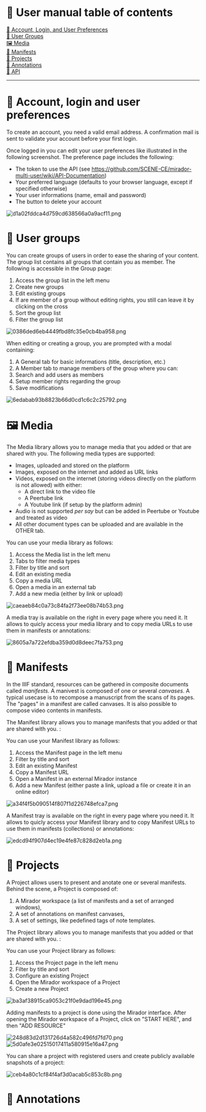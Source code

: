 # 📗 User manual table of contents

[👤 Account, Login, and User Preferences](#account-login-and-user-preferences)  
[👥 User Groups](#user-groups)  
[🖼 Media](#media)  
[📜 Manifests](#manifests)  
[📁 Projects](#projects)  
[📝 Annotations](#annotations)  
[🔗 API](#api)  

---
# 👤 Account, login and user preferences

To create an account, you need a valid email address. A confirmation mail is sent to validate your account before your first login.

Once logged in you can edit your user preferences like illustrated in the following screenshot. The preference page includes the following:

* The token to use the API (see https://github.com/SCENE-CE/mirador-multi-user/wiki/API-Documentation)
* Your preferred language (defaults to your browser language, except if specified otherwise)
* Your user informations (name, email and password)
* The button to delete your account

![d1a02fddca4d759cd638566a0a9acf11.png](./media/d1a02fddca4d759cd638566a0a9acf11.png)
# 👥 User groups

You can create groups of users in order to ease the sharing of your content. 
The group list contains all groups that contain you as member.
The following is accessible in the Group page:

1. Access the group list in the left menu
2. Create new groups
3. Edit existing groups
4. If are member of a group without editing rights, you still can leave it by clicking on the cross
5. Sort the group list
6. Filter the group list

![0386ded6eb4449fbd8fc35e0cb4ba958.png](./media/0386ded6eb4449fbd8fc35e0cb4ba958.png)

When editing or creating a group, you are prompted with a modal containing:

1. A General tab for basic informations (title, description, etc.)
2. A Member tab to manage members of the group where you can:
3. Search and add users as members
4. Setup member rights regarding the group
5. Save modifications

![6edabab93b8823b66d0cd1c6c2c25792.png](./media/6edabab93b8823b66d0cd1c6c2c25792.png) 

# 🖼 Media

The Media library allows you to manage media that you added or that are shared with you. The following media types are supported:

* Images, uploaded and stored on the platform   
* Images, exposed on the internet and added as URL links
* Videos, exposed on the internet (storing videos directly on the platform is not allowed) with either:
    * A direct link to the video file
    * A Peertube link
    * A Youtube link (if setup by the platform admin)
* Audio is not supported _per say_ but can be added in Peertube or Youtube and treated as video
* All other document types can be uploaded and are available in the OTHER tab.

You can use your media library as follows:

1. Access the Media list in the left menu
2. Tabs to filter media types
3. Filter by title and sort
4. Edit an existing media
5. Copy a media URL
6. Open a media in an external tab
7. Add a new media (either by link or upload)

![caeaeb84c0a73c84fa2f73ee08b74b53.png](./media/caeaeb84c0a73c84fa2f73ee08b74b53.png)

A media tray is available on the right in every page where you need it. It allows to quicly access your media library and to copy media URLs to use them in manifests or annotations:

![8605a7a722efdba359d0d8deec7fa753.png](./media/8605a7a722efdba359d0d8deec7fa753.png)


# 📜 Manifests
In the IIIF standard, resources can be gathered in composite documents called _manifests_. A manivest is composed of one or several _canvases_. A typical usecase is to recompose a manuscript from the scans of its pages. The "pages" in a manifest are called canvases. It is also possible to compose video contents in manifests.

The Manifest library allows you to manage manifests that you added or that are shared with you. :

You can use your Manifest library as follows:

1. Access the Manifest page in the left menu
2. Filter by title and sort
3. Edit an existing Manifest
4. Copy a Manifest URL
5. Open a Manifest in an external Mirador instance
6. Add a new Manifest (either paste a link, upload a file or create it in an online editor)

![a34f4f5b090514f807f1d226748efca7.png](./media/a34f4f5b090514f807f1d226748efca7.png)

A Manifest tray is available on the right in every page where you need it. It allows to quicly access your Manifest library and to copy Manifest URLs to use them in manifests (collections) or annotations:

![edcd94f907d4ec19e4fe87c828d2eb1a.png](./media/edcd94f907d4ec19e4fe87c828d2eb1a.png)

# 📁 Projects

A Project allows users to present and anotate one or several manifests. Behind the scene, a Project is composed of:

1. A Mirador workspace (a list of manifests and a set of arranged windows),
2. A set of annotations on manifest canvases,
3. A set of settings, like pedefined tags of note templates.

The Project library allows you to manage manifests that you added or that are shared with you. :

You can use your Project library as follows:

1. Access the Project page in the left menu
2. Filter by title and sort
3. Configure an existing Project
4. Open the Mirador workspace of a Project
5. Create a new Project 

![ba3af38915ca9053c21f0e9dad196e45.png](./media/ba3af38915ca9053c21f0e9dad196e45.png)

Adding manifests to a project is done using the Mirador interface. After opening the Mirador workspace of a Project, click on "START HERE", and then "ADD RESOURCE"

![248d83d2d131726d4a582c496fd7fd70.png](./media/248d83d2d131726d4a582c496fd7fd70.png)
![5d0afe3e02515017411a580915e16a47.png](./media/5d0afe3e02515017411a580915e16a47.png)

You can share a project with registered users and create publicly available snapshots of a project:

![ceb4a80c1cf84f4af3d0acab5c853c8b.png](./media/ceb4a80c1cf84f4af3d0acab5c853c8b.png)



# 📝 Annotations


